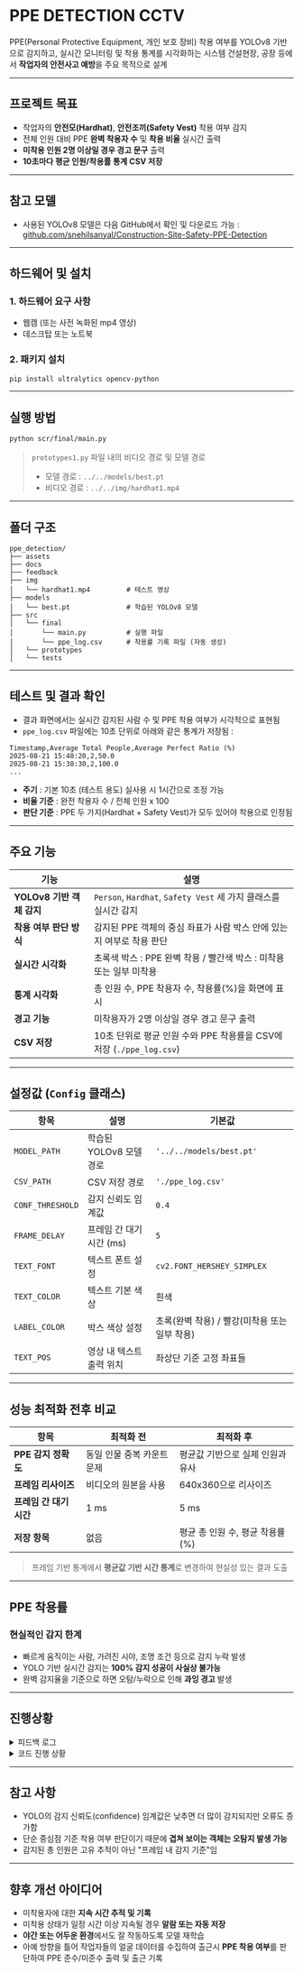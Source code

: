# PPE DETECTION CCTV

PPE(Personal Protective Equipment, 개인 보호 장비) 착용 여부를 YOLOv8 기반으로 감지하고, 실시간 모니터링 및 착용 통계를 시각화하는 시스템
건설현장, 공장 등에서 **작업자의 안전사고 예방**을 주요 목적으로 설계

---

## 프로젝트 목표

- 작업자의 **안전모(Hardhat)**, **안전조끼(Safety Vest)** 착용 여부 감지
- 전체 인원 대비 PPE **완벽 착용자 수** 및 **착용 비율** 실시간 출력
- **미착용 인원 2명 이상일 경우 경고 문구** 출력
- **10초마다 평균 인원/착용률 통계 CSV 저장**

---

## 참고 모델

- 사용된 YOLOv8 모델은 다음 GitHub에서 확인 및 다운로드 가능 :
  [github.com/snehilsanyal/Construction-Site-Safety-PPE-Detection](https://github.com/snehilsanyal/Construction-Site-Safety-PPE-Detection/tree/main/models)

---

## 하드웨어 및 설치

### 1. 하드웨어 요구 사항
- 웹캠 (또는 사전 녹화된 mp4 영상)
- 데스크탑 또는 노트북

### 2. 패키지 설치

```bash
pip install ultralytics opencv-python
```

---

## 실행 방법

```bash
python scr/final/main.py
```

> `prototypes1.py` 파일 내의 비디오 경로 및 모델 경로
> - 모델 경로 : `../../models/best.pt`
> - 비디오 경로 : `../../img/hardhat1.mp4`

---

## 폴더 구조

```
ppe_detection/
├── assets
├── docs
├── feedback
├── img
│   └── hardhat1.mp4         # 테스트 영상
├── models
│   └── best.pt              # 학습된 YOLOv8 모델
├── src
│   └── final
│       └── main.py          # 실행 파일
│       └── ppe_log.csv      # 착용률 기록 파일 (자동 생성)
│   └── prototypes
│   └── tests 
```

---

## 테스트 및 결과 확인

- 결과 화면에서는 실시간 감지된 사람 수 및 PPE 착용 여부가 시각적으로 표현됨
- `ppe_log.csv` 파일에는 10초 단위로 아래와 같은 통계가 저장됨 :

```csv
Timestamp,Average Total People,Average Perfect Ratio (%)
2025-08-21 15:48:20,2,50.0
2025-08-21 15:38:30,2,100.0
...
```

- **주기** : 기본 10초 (테스트 용도) 실사용 시 1시간으로 조정 가능
- **비율 기준** : 완전 착용자 수 / 전체 인원 x 100
- **판단 기준** : PPE 두 가지(Hardhat + Safety Vest)가 모두 있어야 착용으로 인정됨

---

## 주요 기능

| 기능 | 설명 |
|------|------|
| **YOLOv8 기반 객체 감지** | `Person`, `Hardhat`, `Safety Vest` 세 가지 클래스를 실시간 감지 |
| **착용 여부 판단 방식** | 감지된 PPE 객체의 중심 좌표가 사람 박스 안에 있는지 여부로 착용 판단 |
| **실시간 시각화** | 초록색 박스 : PPE 완벽 착용 / 빨간색 박스 : 미착용 또는 일부 미착용 |
| **통계 시각화** | 총 인원 수, PPE 착용자 수, 착용률(%)을 화면에 표시 |
| **경고 기능** | 미착용자가 2명 이상일 경우 경고 문구 출력 |
| **CSV 저장** | 10초 단위로 평균 인원 수와 PPE 착용률을 CSV에 저장 (`./ppe_log.csv`) |

---

## 설정값 (`Config` 클래스)

| 항목 | 설명 | 기본값 |
|------|----------|-------|
| `MODEL_PATH` | 학습된 YOLOv8 모델 경로 | `'../../models/best.pt'` |
| `CSV_PATH` | CSV 저장 경로 | `'./ppe_log.csv'` |
| `CONF_THRESHOLD` | 감지 신뢰도 임계값 | `0.4` |
| `FRAME_DELAY` | 프레임 간 대기 시간 (ms) | `5` |
| `TEXT_FONT` | 텍스트 폰트 설정 | `cv2.FONT_HERSHEY_SIMPLEX` |
| `TEXT_COLOR` | 텍스트 기본 색상 | 흰색 |
| `LABEL_COLOR` | 박스 색상 설정 | 초록(완벽 착용) / 빨강(미착용 또는 일부 착용) |
| `TEXT_POS` | 영상 내 텍스트 출력 위치 | 좌상단 기준 고정 좌표들 |

---

## 성능 최적화 전후 비교

| 항목 | 최적화 전 | 최적화 후 |
|------|------------|-----------|
| **PPE 감지 정확도** | 동일 인물 중복 카운트 문제 | 평균값 기반으로 실제 인원과 유사 |
| **프레임 리사이즈** | 비디오의 원본을 사용 | 640x360으로 리사이즈 |
| **프레임 간 대기 시간** | 1 ms | 5 ms |
| **저장 항목** | 없음 | 평균 총 인원 수, 평균 착용률(%) |

> 프레임 기반 통계에서 **평균값 기반 시간 통계**로 변경하여 현실성 있는 결과 도출

---

## PPE 착용률

### 현실적인 감지 한계
- 빠르게 움직이는 사람, 가려진 시야, 조명 조건 등으로 감지 누락 발생
- YOLO 기반 실시간 감지는 **100% 감지 성공이 사실상 불가능**
- 완벽 감지율을 기준으로 하면 오탐/누락으로 인해 **과잉 경고** 발생

---

## 진행상황
<details>
<summary>피드백 로그</summary>

- [0814 - 피드백 진행](/feedback/0814.md)
- [0818 - 피드백 진행](/feedback/0818.md)
- [0819 - 피드백 진행](/feedback/0819.md)
- [0820 - 피드백 진행](/feedback.0820.md)

</details>

<details>
<summary>코드 진행 상황</summary>

- [0820 - Prototype 코드 작성](src/prototypes/prototypes1.py)
- [0820 - 성능 최적화 코드 작성](src/prototypes/prototypes2.py)
- [0821 - CSV 통계 저장 기능 추가 및 코드 정리](src/prototypes/prototypes3.py)
- [0821 - 코드 최적화 후 main.py 작성](src/final/main.py)

</details>

---

## 참고 사항

- YOLO의 감지 신뢰도(confidence) 임계값은 낮추면 더 많이 감지되지만 오류도 증가함
- 단순 중심점 기준 착용 여부 판단이기 때문에 **겹쳐 보이는 객체는 오탐지 발생 가능**
- 감지된 총 인원은 고유 추적이 아닌 "프레임 내 감지 기준"임

---

## 향후 개선 아이디어

- 미착용자에 대한 **지속 시간 추적 및 기록**
- 미착용 상태가 일정 시간 이상 지속될 경우 **알람 또는 자동 저장**
- **야간 또는 어두운 환경**에서도 잘 작동하도록 모델 재학습
- 아예 방향을 틀어 작업자들의 얼굴 데이터를 수집하여 출근시 **PPE 착용 여부**를 판단하여 PPE 준수/미준수 출력 및 출근 기록
